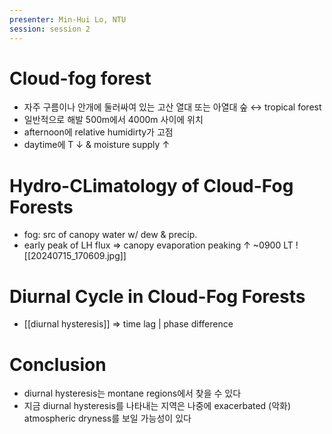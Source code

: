 ```yaml
---
presenter: Min-Hui Lo, NTU
session: session 2
---
```

# Cloud-fog forest
- 자주 구름이나 안개에 둘러싸여 있는 고산 열대 또는 아열대 숲 $\leftrightarrow$ tropical forest
- 일반적으로 해발 500m에서 4000m 사이에 위치
- afternoon에 relative humidirty가 고점
- daytime에 T $\downarrow$ & moisture supply $\uparrow$

# Hydro-CLimatology of Cloud-Fog Forests
- fog: src of canopy water  w/ dew & precip.
- early peak of LH flux $\Rightarrow$ canopy evaporation peaking $\uparrow$ ~0900 LT
![[20240715_170609.jpg]]

# Diurnal Cycle in Cloud-Fog Forests
- [[diurnal hysteresis]] $\Rightarrow$ time lag  | phase difference

# Conclusion
- diurnal hysteresis는 montane regions에서 찾을 수 있다
- 지금 diurnal hysteresis를 나타내는 지역은 나중에 exacerbated (악화) atmospheric dryness를 보일 가능성이 있다
